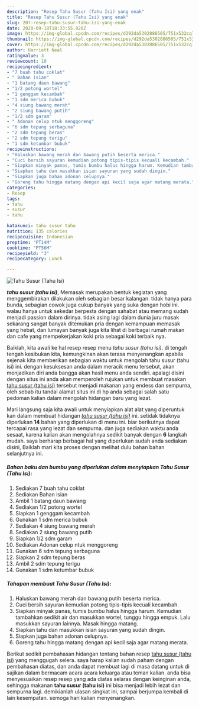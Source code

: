```yaml
---
description: "Resep Tahu Susur (Tahu Isi) yang enak"
title: "Resep Tahu Susur (Tahu Isi) yang enak"
slug: 207-resep-tahu-susur-tahu-isi-yang-enak
date: 2020-09-18T18:33:55.920Z
image: https://img-global.cpcdn.com/recipes/d292da5302886505/751x532cq70/tahu-susur-tahu-isi-foto-resep-utama.jpg
thumbnail: https://img-global.cpcdn.com/recipes/d292da5302886505/751x532cq70/tahu-susur-tahu-isi-foto-resep-utama.jpg
cover: https://img-global.cpcdn.com/recipes/d292da5302886505/751x532cq70/tahu-susur-tahu-isi-foto-resep-utama.jpg
author: Harriett Neal
ratingvalue: 3
reviewcount: 10
recipeingredient:
- "7 buah tahu coklat"
- " Bahan isian"
- "1 batang daun bawang"
- "1/2 potong wortel"
- "1 genggam kecambah"
- "1 sdm merica bubuk"
- "4 siung bawang merah"
- "2 siung bawang putih"
- "1/2 sdm garam"
- " Adonan celup ntuk menggoreng"
- "6 sdm tepung serbaguna"
- "2 sdm tepung beras"
- "2 sdm tepung terigu"
- "1 sdm ketumbar bubuk"
recipeinstructions:
- "Haluskan bawang merah dan bawang putih beserta merica."
- "Cuci bersih sayuran kemudian potong tipis-tipis kecuali kecambah."
- "Siapkan minyak panas, tumis bumbu halus hingga harum. Kemudian tambahkan sedikit air dan masukkan wortel, tunggu hingga empuk. Lalu masukkan sayuran lainnya. Masak hingga matang."
- "Siapkan tahu dan masukkan isian sayuran yang sudah dingin."
- "Siapkan juga bahan adonan celupnya."
- "Goreng tahu hingga matang dengan api kecil saja agar matang merata."
categories:
- Resep
tags:
- tahu
- susur
- tahu

katakunci: tahu susur tahu 
nutrition: 135 calories
recipecuisine: Indonesian
preptime: "PT14M"
cooktime: "PT56M"
recipeyield: "3"
recipecategory: Lunch

---
```



![Tahu Susur (Tahu Isi)](https://img-global.cpcdn.com/recipes/d292da5302886505/751x532cq70/tahu-susur-tahu-isi-foto-resep-utama.jpg)

<b><i>tahu susur (tahu isi)</i></b>, Memasak merupakan bentuk kegiatan yang menggembirakan dilakukan oleh sebagian besar kalangan. tidak hanya para bunda, sebagian cowok juga cukup banyak yang suka dengan hobi ini. walau hanya untuk sekedar berpesta dengan sahabat atau memang sudah menjadi passion dalam dirinya. tidak asing lagi dalam dunia juru masak sekarang sangat banyak ditemukan pria dengan kemampuan memasak yang hebat, dan lumayan banyak juga kita lihat di berbagai rumah makan dan cafe yang mempekerjakan koki pria sebagai koki terbaik nya.

Baiklah, kita awali ke hal resep resep menu <i>tahu susur (tahu isi)</i>. di tengah tengah kesibukan kita, kemungkinan akan terasa menyenangkan apabila sejenak kita memberikan sebagian waktu untuk mengolah tahu susur (tahu isi) ini. dengan kesuksesan anda dalam meracik menu tersebut, akan menjadikan diri anda bangga akan hasil menu anda sendiri. apalagi disini dengan situs ini anda akan memperoleh rujukan untuk membuat masakan <u>tahu susur (tahu isi)</u> tersebut menjadi makanan yang endess dan sempurna, oleh sebab itu tandai alamat situs ini di hp anda sebagai salah satu pedoman kalian dalam mengolah hidangan baru yang lezat.




Mari langsung saja kita awali untuk menyiapkan alat alat yang diperuntuk kan dalam membuat hidangan <u><i>tahu susur (tahu isi)</i></u> ini. setidak tidaknya diperlukan <b>14</b> bahan yang diperlukan di menu ini. biar berikutnya dapat tercapai rasa yang lezat dan sempurna. dan juga sediakan waktu anda sesaat, karena kalian akan mengolahnya sedikit banyak dengan <b>6</b> langkah mudah. saya berharap berbagai hal yang diperlukan sudah anda sediakan disini, Baiklah mari kita proses dengan melihat dulu bahan bahan selanjutnya ini.

<!--inarticleads1-->

##### Bahan baku dan bumbu yang diperlukan dalam menyiapkan Tahu Susur (Tahu Isi):

1. Sediakan 7 buah tahu coklat
1. Sediakan  Bahan isian
1. Ambil 1 batang daun bawang
1. Sediakan 1/2 potong wortel
1. Siapkan 1 genggam kecambah
1. Gunakan 1 sdm merica bubuk
1. Sediakan 4 siung bawang merah
1. Sediakan 2 siung bawang putih
1. Siapkan 1/2 sdm garam
1. Sediakan  Adonan celup ntuk menggoreng
1. Gunakan 6 sdm tepung serbaguna
1. Siapkan 2 sdm tepung beras
1. Ambil 2 sdm tepung terigu
1. Gunakan 1 sdm ketumbar bubuk




<!--inarticleads2-->

##### Tahapan membuat Tahu Susur (Tahu Isi):

1. Haluskan bawang merah dan bawang putih beserta merica.
1. Cuci bersih sayuran kemudian potong tipis-tipis kecuali kecambah.
1. Siapkan minyak panas, tumis bumbu halus hingga harum. Kemudian tambahkan sedikit air dan masukkan wortel, tunggu hingga empuk. Lalu masukkan sayuran lainnya. Masak hingga matang.
1. Siapkan tahu dan masukkan isian sayuran yang sudah dingin.
1. Siapkan juga bahan adonan celupnya.
1. Goreng tahu hingga matang dengan api kecil saja agar matang merata.




Berikut sedikit pembahasan hidangan tentang bahan resep <u>tahu susur (tahu isi)</u> yang menggugah selera. saya harap kalian sudah paham dengan pembahasan diatas, dan anda dapat membuat lagi di masa datang untuk di sajikan dalam bermacam acara acara keluarga atau teman kalian. anda bisa menyesuaikan resep resep yang ada diatas selaras dengan keinginan anda, sehingga makanan <b>tahu susur (tahu isi)</b> ini bisa menjadi lebih lezat dan sempurna lagi. demikianlah ulasan singkat ini, sampai berjumpa kembali di lain kesempatan. semoga hari kalian menyenangkan.
